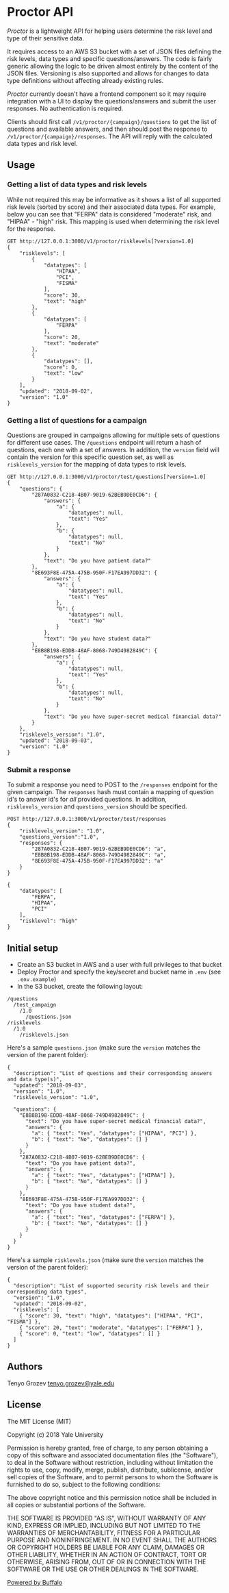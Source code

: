 # Proctor API

*Proctor* is a lightweight API for helping users determine the risk level and type of their sensitive data.

It requires access to an AWS S3 bucket with a set of JSON files defining the risk levels, data types and specific questions/answers. The code is fairly generic allowing the logic to be driven almost entirely by the content of the JSON files. Versioning is also supported and allows for changes to data type definitions without affecting already existing rules.

*Proctor* currently doesn't have a frontend component so it may require integration with a UI to display the questions/answers and submit the user responses. No authentication is required.

Clients should first call `/v1/proctor/{campaign}/questions` to get the list of questions and available answers, and then should post the response to `/v1/proctor/{campaign}/responses`. The API will reply with the calculated data types and risk level.

## Usage

### Getting a list of data types and risk levels

While not required this may be informative as it shows a list of all supported risk levels (sorted by score) and their associated data types. For example, below you can see that "FERPA" data is considered "moderate" risk, and "HIPAA" - "high" risk. This mapping is used when determining the risk level for the response.

```
GET http://127.0.0.1:3000/v1/proctor/risklevels[?version=1.0]
{
    "risklevels": [
        {
            "datatypes": [
                "HIPAA",
                "PCI",
                "FISMA"
            ],
            "score": 30,
            "text": "high"
        },
        {
            "datatypes": [
                "FERPA"
            ],
            "score": 20,
            "text": "moderate"
        },
        {
            "datatypes": [],
            "score": 0,
            "text": "low"
        }
    ],
    "updated": "2018-09-02",
    "version": "1.0"
}
```

### Getting a list of questions for a campaign

Questions are grouped in campaigns allowing for multiple sets of questions for different use cases. The `/questions` endpoint will return a hash of questions, each one with a set of answers. In addition, the `version` field will contain the version for this specific question set, as well as `risklevels_version` for the mapping of data types to risk levels.

```
GET http://127.0.0.1:3000/v1/proctor/test/questions[?version=1.0]
{
    "questions": {
        "287A0832-C218-4B07-9019-62BEB9DE0CD6": {
            "answers": {
                "a": {
                    "datatypes": null,
                    "text": "Yes"
                },
                "b": {
                    "datatypes": null,
                    "text": "No"
                }
            },
            "text": "Do you have patient data?"
        },
        "8E693F8E-475A-475B-950F-F17EA997DD32": {
            "answers": {
                "a": {
                    "datatypes": null,
                    "text": "Yes"
                },
                "b": {
                    "datatypes": null,
                    "text": "No"
                }
            },
            "text": "Do you have student data?"
        },
        "E8B8B198-EDDB-48AF-8068-749D4982849C": {
            "answers": {
                "a": {
                    "datatypes": null,
                    "text": "Yes"
                },
                "b": {
                    "datatypes": null,
                    "text": "No"
                }
            },
            "text": "Do you have super-secret medical financial data?"
        }
    },
    "risklevels_version": "1.0",
    "updated": "2018-09-03",
    "version": "1.0"
}
```

### Submit a response

To submit a response you need to POST to the `/responses` endpoint for the given campaign. The `responses` hash must contain a mapping of question id's to answer id's for _all_ provided questions. In addition, `risklevels_version` and `questions_version` should be specified.

```
POST http://127.0.0.1:3000/v1/proctor/test/responses
{
    "risklevels_version": "1.0",
    "questions_version":"1.0",
    "responses": {
        "287A0832-C218-4B07-9019-62BEB9DE0CD6": "a",
        "E8B8B198-EDDB-48AF-8068-749D4982849C": "a",
        "8E693F8E-475A-475B-950F-F17EA997DD32": "a"
    }
}

{
    "datatypes": [
        "FERPA",
        "HIPAA",
        "PCI"
    ],
    "risklevel": "high"
}
```

## Initial setup

- Create an S3 bucket in AWS and a user with full privileges to that bucket
- Deploy Proctor and specify the key/secret and bucket name in `.env` (see `.env.example`)
- In the S3 bucket, create the following layout:
```
/questions
  /test_campaign
    /1.0
      /questions.json
/risklevels
  /1.0
    /risklevels.json
```

Here's a sample `questions.json` (make sure the `version` matches the version of the parent folder):
```
{
  "description": "List of questions and their corresponding answers and data type(s)",
  "updated": "2018-09-03",
  "version": "1.0",
  "risklevels_version": "1.0",

  "questions": {
    "E8B8B198-EDDB-48AF-8068-749D4982849C": {
      "text": "Do you have super-secret medical financial data?",
      "answers": {
        "a": { "text": "Yes", "datatypes": ["HIPAA", "PCI"] },
        "b": { "text": "No", "datatypes": [] }
      }
    },
    "287A0832-C218-4B07-9019-62BEB9DE0CD6": {
      "text": "Do you have patient data?",
      "answers": {
        "a": { "text": "Yes", "datatypes": ["HIPAA"] },
        "b": { "text": "No", "datatypes": [] }
      }
    },
    "8E693F8E-475A-475B-950F-F17EA997DD32": {
      "text": "Do you have student data?",
      "answers": {
        "a": { "text": "Yes", "datatypes": ["FERPA"] },
        "b": { "text": "No", "datatypes": [] }
      }
    }
  }
}
```

Here's a sample `risklevels.json` (make sure the `version` matches the version of the parent folder):
```
{
  "description": "List of supported security risk levels and their corresponding data types",
  "version": "1.0",
  "updated": "2018-09-02",
  "risklevels": [
    { "score": 30, "text": "high", "datatypes": ["HIPAA", "PCI", "FISMA"] },
    { "score": 20, "text": "moderate", "datatypes": ["FERPA"] },
    { "score": 0, "text": "low", "datatypes": [] }
  ]
}
```

## Authors

Tenyo Grozev <tenyo.grozev@yale.edu>

## License

The MIT License (MIT)

Copyright (c) 2018 Yale University

Permission is hereby granted, free of charge, to any person obtaining a copy
of this software and associated documentation files (the "Software"), to deal
in the Software without restriction, including without limitation the rights
to use, copy, modify, merge, publish, distribute, sublicense, and/or sell
copies of the Software, and to permit persons to whom the Software is
furnished to do so, subject to the following conditions:

The above copyright notice and this permission notice shall be included in
all copies or substantial portions of the Software.

THE SOFTWARE IS PROVIDED "AS IS", WITHOUT WARRANTY OF ANY KIND, EXPRESS OR
IMPLIED, INCLUDING BUT NOT LIMITED TO THE WARRANTIES OF MERCHANTABILITY,
FITNESS FOR A PARTICULAR PURPOSE AND NONINFRINGEMENT. IN NO EVENT SHALL THE
AUTHORS OR COPYRIGHT HOLDERS BE LIABLE FOR ANY CLAIM, DAMAGES OR OTHER
LIABILITY, WHETHER IN AN ACTION OF CONTRACT, TORT OR OTHERWISE, ARISING FROM,
OUT OF OR IN CONNECTION WITH THE SOFTWARE OR THE USE OR OTHER DEALINGS IN
THE SOFTWARE.

[Powered by Buffalo](http://gobuffalo.io)
